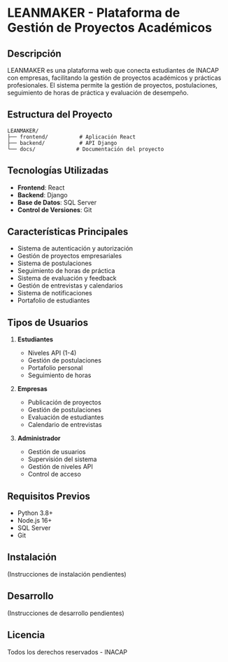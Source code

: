 # LEANMAKER - Plataforma de Gestión de Proyectos Académicos

## Descripción
LEANMAKER es una plataforma web que conecta estudiantes de INACAP con empresas, facilitando la gestión de proyectos académicos y prácticas profesionales. El sistema permite la gestión de proyectos, postulaciones, seguimiento de horas de práctica y evaluación de desempeño.

## Estructura del Proyecto
```
LEANMAKER/
├── frontend/          # Aplicación React
├── backend/           # API Django
└── docs/             # Documentación del proyecto
```

## Tecnologías Utilizadas
- **Frontend**: React
- **Backend**: Django
- **Base de Datos**: SQL Server
- **Control de Versiones**: Git

## Características Principales
- Sistema de autenticación y autorización
- Gestión de proyectos empresariales
- Sistema de postulaciones
- Seguimiento de horas de práctica
- Sistema de evaluación y feedback
- Gestión de entrevistas y calendarios
- Sistema de notificaciones
- Portafolio de estudiantes

## Tipos de Usuarios
1. **Estudiantes**
   - Niveles API (1-4)
   - Gestión de postulaciones
   - Portafolio personal
   - Seguimiento de horas

2. **Empresas**
   - Publicación de proyectos
   - Gestión de postulaciones
   - Evaluación de estudiantes
   - Calendario de entrevistas

3. **Administrador**
   - Gestión de usuarios
   - Supervisión del sistema
   - Gestión de niveles API
   - Control de acceso

## Requisitos Previos
- Python 3.8+
- Node.js 16+
- SQL Server
- Git

## Instalación
(Instrucciones de instalación pendientes)

## Desarrollo
(Instrucciones de desarrollo pendientes)

## Licencia
Todos los derechos reservados - INACAP 